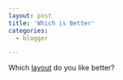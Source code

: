 ```yaml
---
layout: post
title: 'Which is Better'
categories:
  - blogger

---
```


Which <a href="/review/">layout</a> do you like better?
